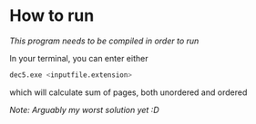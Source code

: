 # How to run

<i>This program needs to be compiled in order to run</i>

In your terminal, you can enter either

```bash
dec5.exe <inputfile.extension>
```

which will calculate sum of pages, both unordered and ordered

<i>Note: Arguably my worst solution yet :D</i>
